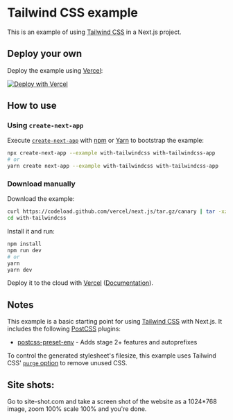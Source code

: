 # Tailwind CSS example

This is an example of using [Tailwind CSS](https://tailwindcss.com) in a Next.js project.

## Deploy your own

Deploy the example using [Vercel](https://vercel.com):

[![Deploy with Vercel](https://vercel.com/button)](https://vercel.com/import/project?template=https://github.com/vercel/next.js/tree/canary/examples/with-tailwindcss)

## How to use

### Using `create-next-app`

Execute [`create-next-app`](https://github.com/vercel/next.js/tree/canary/packages/create-next-app) with [npm](https://docs.npmjs.com/cli/init) or [Yarn](https://yarnpkg.com/lang/en/docs/cli/create/) to bootstrap the example:

```bash
npx create-next-app --example with-tailwindcss with-tailwindcss-app
# or
yarn create next-app --example with-tailwindcss with-tailwindcss-app
```

### Download manually

Download the example:

```bash
curl https://codeload.github.com/vercel/next.js/tar.gz/canary | tar -xz --strip=2 next.js-canary/examples/with-tailwindcss
cd with-tailwindcss
```

Install it and run:

```bash
npm install
npm run dev
# or
yarn
yarn dev
```

Deploy it to the cloud with [Vercel](https://vercel.com/import?filter=next.js&utm_source=github&utm_medium=readme&utm_campaign=next-example) ([Documentation](https://nextjs.org/docs/deployment)).

## Notes

This example is a basic starting point for using [Tailwind CSS](https://tailwindcss.com) with Next.js. It includes the following [PostCSS](https://github.com/postcss/postcss) plugins:

- [postcss-preset-env](https://preset-env.cssdb.org/) - Adds stage 2+ features and autoprefixes

To control the generated stylesheet's filesize, this example uses Tailwind CSS' [`purge` option](https://tailwindcss.com/docs/controlling-file-size/#removing-unused-css) to remove unused CSS.


## Site shots: 
Go to site-shot.com and take a screen shot of the website as a 1024*768 image, zoom 100% scale 100% and you're done.